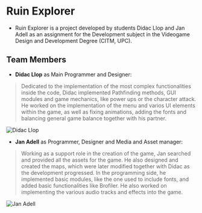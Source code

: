 # Ruin Explorer

 * Ruin Explorer is a project developed by students Didac Llop and Jan Adell as an assignment for the Development subject in the Videogame Design and Development Degree (CITM, UPC).

## Team Members

 * **Didac Llop** as Main Programmer and Designer:
 > Dedicated to the implementation of the most complex functionalities inside the code, Didac implemented Pathfinding methods, GUI modules    and game mechanics, like power ups or the character attack. He worked on the implementation of the menu and varios UI elements within    the game, as well as fixing animations, adding the fonts and balancing general game balance together with his partner. 
 
 ![Didac Llop](file:///C:/Users/adell/Desktop/Development-master/didac.jpg)
 
 * **Jan Adell** as Programmer, Designer and Media and Asset manager:
 > Working as a support role in the creation of the game, Jan searched and provided all the assets for the game. He also designed and created the maps, which were later modified together with Didac as the development progressed. In the programming side, he implemented basic modules, like the one used to include fonts, and added basic functionalities like Brofiler. He also worked on implementing the various audio tracks and effects into the game. 

 ![Jan Adell](file:///C:/Users/adell/Desktop/Development-master/jan.jpg)
